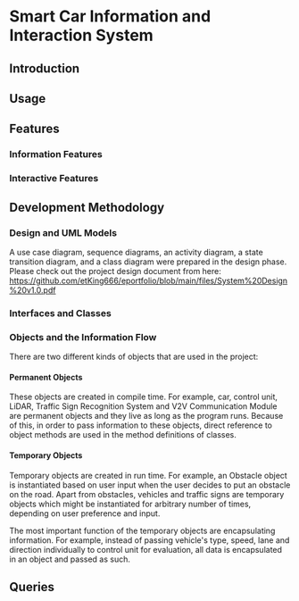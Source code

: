 # Smart Car Information and Interaction System

## Introduction

## Usage

## Features

### Information Features

### Interactive Features

## Development Methodology

### Design and UML Models

A use case diagram, sequence diagrams, an activity diagram, a state transition diagram, and a class diagram were prepared in the design phase. Please check out the project design document from here: https://github.com/etKing666/eportfolio/blob/main/files/System%20Design%20v1.0.pdf

### Interfaces and Classes

### Objects and the Information Flow

There are two different kinds of objects that are used in the project:

#### Permanent Objects

These objects are created in compile time. For example, car, control unit, LiDAR, Traffic Sign Recognition System and V2V Communication Module are permanent objects and they live as long as the program runs. Because of this, in order to pass information to these objects, direct reference to object methods are used in the method definitions of classes.

#### Temporary Objects

Temporary objects are created in run time. For example, an Obstacle object is instantiated based on user input when the user decides to put an obstacle on the road. Apart from obstacles, vehicles and traffic signs are temporary objects which might be instantiated for arbitrary number of times, depending on user preference and input. 

The most important function of the temporary objects are encapsulating information. For example, instead of passing vehicle's type, speed, lane and direction individually to control unit for evaluation, all data is encapsulated in an object and passed as such.

## Queries

